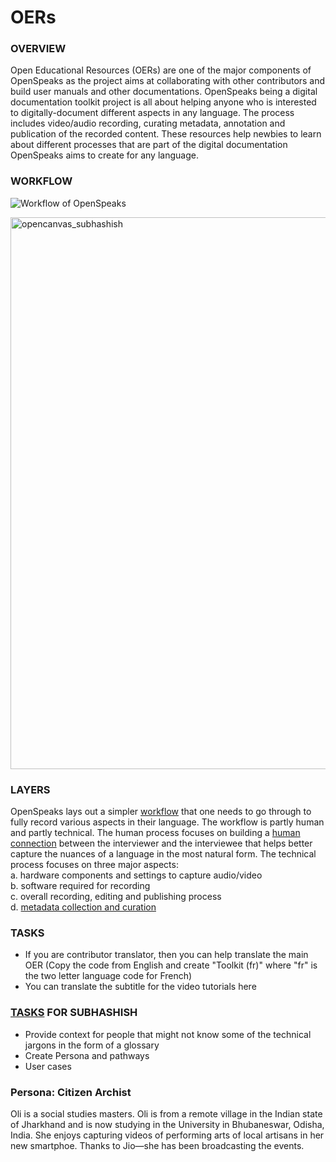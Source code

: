 # OERs
### OVERVIEW
Open Educational Resources (OERs) are one of the major components of OpenSpeaks as the project aims at collaborating with other contributors and build user manuals and other documentations. OpenSpeaks being a digital documentation toolkit project is all about helping anyone who is interested to digitally-document different aspects in any language. The process includes video/audio recording, curating metadata, annotation and publication of the recorded content. These resources help newbies to learn about different processes that are part of the digital documentation OpenSpeaks aims to create for any language.

### WORKFLOW

![Workflow of OpenSpeaks](https://upload.wikimedia.org/wikipedia/commons/thumb/1/13/OpenSpeaks_workflow.svg/1000px-OpenSpeaks_workflow.svg.png)

<img width="883" alt="opencanvas_subhashish" src="https://user-images.githubusercontent.com/1258090/31074746-b7ad52fa-a78f-11e7-944e-166e963dc97e.png">

### LAYERS
OpenSpeaks lays out a simpler [workflow](https://openspeaks.com/toolkits/av/#Workflow) that one needs to go through to fully record various aspects in their language. The workflow is partly human and partly technical. The human process focuses on building a [human connection](https://openspeaks.com/toolkits/av/#Interview_process) between the interviewer and the interviewee that helps better capture the nuances of a language in the most natural form. The technical process focuses on three major aspects:<br>
 a. hardware components and settings to capture audio/video<br>
 b. software required for recording<br>
 c. overall recording, editing and publishing process<br>
 d. [metadata collection and curation](https://openspeaks.com/toolkits/av/#Metadata)<br>
 
 ### TASKS
 * If you are contributor translator, then you can help translate the main OER (Copy the code from English and create "Toolkit (fr)" where "fr" is the two letter language code for French)
 * You can translate the subtitle for the video tutorials here

### [TASKS](https://public.etherpad-mozilla.org/p/mozilla-openspeaks) FOR SUBHASHISH
* Provide context for people that might not know some of the technical jargons in the form of a glossary
* Create Persona and pathways
* User cases

### Persona: Citizen Archist

Oli is a social studies masters. Oli is from a remote village in the Indian state of Jharkhand and is now studying in the University in Bhubaneswar, Odisha, India. She enjoys capturing videos of performing arts of local artisans in her new smartphoe. Thanks to Jio—she has been broadcasting the events.
